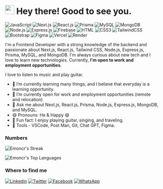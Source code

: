 <h1><img src="https://emojis.slackmojis.com/emojis/images/1531849430/4246/blob-sunglasses.gif?1531849430" width="30"/> Hey there! Good to see you.</h1>

![JavaScript](https://img.shields.io/badge/JavaScript-F7DF1E?style=flat-square&logo=javascript&logoColor=black)
![Next.js](https://img.shields.io/badge/next%20js-000000?style=flat-square&logo=nextdotjs&logoColor=white)
![React.js](https://img.shields.io/badge/React.js-0081CB?style=flat-square&logo=react&logoColor=61DAFB)
![Prisma](https://img.shields.io/badge/Prisma-3982CE?style=flat-square&logo=Prisma&logoColor=white)
![MySQL](https://img.shields.io/badge/MySQL-005C84?style=flat-square&logo=mysql&logoColor=white)
![MongoDB](https://img.shields.io/badge/MongoDB-4EA94B?style=flat-square&logo=mysql&logoColor=white)
![Node.js](https://img.shields.io/badge/Node.js-43853D?style=flat-square&logo=node.js&logoColor=white)
![Express.js](https://img.shields.io/badge/Express%20js-000000?style=flat-square&logo=express&logoColor=white)
![Firebase](https://img.shields.io/badge/firebase-ffca28?style=flat-square&logo=firebase&logoColor=black)
![HTML](https://img.shields.io/badge/HTML5-E34F26?style=flat-square&logo=html5&logoColor=white)
![CSS3](https://img.shields.io/badge/CSS3-1572B6?style=flat-square&logo=css3&logoColor=white)
![TailwindCSS](https://img.shields.io/badge/Tailwind_CSS-38B2AC?style=flat-square&logo=tailwind-css&logoColor=white)
![Bootstrap](https://img.shields.io/badge/Bootstrap-563D7C?style=flat-square&logo=bootstrap&logoColor=white)
![Figma](https://img.shields.io/badge/Figma-F24E1E?style=flat-square&logo=figma&logoColor=white)
![Vercel](https://img.shields.io/badge/Vercel-000000?style=flat-square&logo=vercel&logoColor=white)
![Render](https://img.shields.io/badge/Render-46E3B7?style=flat-square&logo=render&logoColor=white)

I'm a Frontend Developer with a strong knowledge of the backend and passionate about Next.js, React.js, Tailwind CSS, Node.js, Express.js, Prisma, MySQL, and MongoDB. I'm always curious about new tech and I love to learn new technologies. Currently, **I'm open to work and employment opportunities**.

I love to listen to music and play guitar.


- 🌱 I’m currently learning many things, and I believe that everyday is a learning opportunity.
- 👯 I’m currently open for work and employment opportunities (remote and relocation)
- 💬 Ask me about Next.js, React.js, Prisma, Node.js, Express.js, MongoDB, and MySQL.
- 😄 Pronouns: He & Happy 😄
- :partying_face: Fun fact: I enjoy playing guitar, singing, and traveling.
- :wrench: Tools - VSCode, Post Man, Git, Chat GPT, Figma.

### Numbers

![Emoncr's Streak](https://github-readme-streak-stats.herokuapp.com/?user=Emoncr&theme=darcula&hide_border=true)

![Emoncr's Top Languages](https://github-readme-stats.vercel.app/api/top-langs/?username=Emoncr&theme=darcula&show_icons=true&hide_border=true&layout=compact)

### Where to find me

[![Linkedin](https://img.shields.io/badge/LinkedIn-0077B5?style=flat-square&logo=linkedin&logoColor=white)](https://www.linkedin.com/in/biplob-hasan-emon/)
[![Twitter](https://img.shields.io/badge/Twitter-1DA1F2?style=flat-square&logo=twitter&logoColor=white)](https://twitter.com/_Emon_dev)
[![Facebook](https://img.shields.io/badge/Facebook-1877F2?style=flat-square&logo=facebook&logoColor=white)](https://www.facebook.com/biplobhasan.emon/)
[![WhatsApp](https://img.shields.io/badge/WhatsApp-25D366?style=flat-square&logo=WhatsApp&logoColor=white)](https://wa.link/5hmhry)
